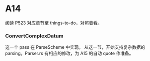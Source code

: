 # A14

阅读 P523 对应章节至  things-to-do，对照着看。

### ConvertComplexDatum

这一个 pass 在 ParseScheme 中实现。 从这一节，开始支持复杂数据的 parsing。Parser.rs 有相应的修改，为 A15 的自动 quote 作准备。
